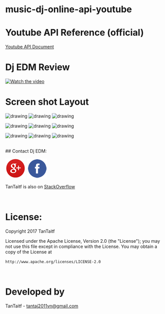 # music-dj-online-api-youtube

# Youtube API Reference (official)
[Youtube API Document](https://developers.google.com/youtube/v3/getting-started)

# Dj EDM Review
[![Watch the video](https://raw.github.com/GabLeRoux/WebMole/master/ressources/WebMole_Youtube_Video.png)](https://www.facebook.com/huynh.taj/videos/980539055455828/)

# Screen shot Layout
<img src="https://scontent.fsgn5-4.fna.fbcdn.net/v/t1.0-9/29541746_980538705455863_8592576803213562064_n.jpg?_nc_cat=0&_nc_eui2=AeES7GuZ2T7FGI5QeMFef-IbHfpKm83moB0NIUMobHUfeVcqSZzmetyKkgBhImq_DFwuis0vyb1Wl1S4Si1AK0Ry8ApKxUtX3VLsUG9eKB0FCQ&oh=56152a120acc742dd4b770f85b793b8b&oe=5B877A06" alt="drawing" width="200"/> <img src="https://scontent.fsgn5-4.fna.fbcdn.net/v/t1.0-9/28059064_960907434085657_8978250221721150957_n.jpg?_nc_cat=0&_nc_eui2=AeFWqbm4-CTwvpnAdX18NksyLsvkebT-cZGf3bPsDzXfoIFLl2dz9uZKqjpDyZ6XoR3ate3ubBDytf5EGqKu-yTS7-s5nPnYQxc1DdJUoPMAZQ&oh=986e93ace98188e262bc82b41b0649f5&oe=5BC273F5" alt="drawing" width="200"/> <img src="https://scontent.fsgn5-4.fna.fbcdn.net/v/t1.0-9/27858364_960907427418991_9103856719742811635_n.jpg?_nc_cat=0&_nc_eui2=AeG0sTJL-zaUNtOzsqkNv7szjggFXS5ZRM8NRtAHT1ZdDfqCt3XkpcGIkJFpR9xYGyR4LYd-5iNITdpQRCmvjdSOr-onqzahDlCE2iKKc-HCUw&oh=e29395e4bd8208c6f193bad9bfc72fcf&oe=5B93E1CA" alt="drawing" width="200"/>

<img src="https://scontent.fsgn5-4.fna.fbcdn.net/v/t1.0-9/28167183_960907444085656_270750157181215296_n.jpg?_nc_cat=0&_nc_eui2=AeE0iwzFrN25ucpwja2mYycIFw6MjUwsscBl_TrmJzr4hVJTBxxYcEj6dnqxBkqwAfbI23QO8DVLDEtiat8FBh7-3bF-1q9V5_8w1B-aOhDgJQ&oh=4bbe92af81269d20da1fc3170bb65f8c&oe=5B77DE02" alt="drawing" width="200"/> <img src="https://scontent.fsgn5-4.fna.fbcdn.net/v/t1.0-9/27973860_960907480752319_2855738046706684868_n.jpg?_nc_cat=0&_nc_eui2=AeG2WA7W5FhFlh9q9mh5NvZqzwMLf0vgHpjWrYcRbSQ4Yn0VPb52McP9IlBBq9MaCnhUJkCVXZufG6LVofEqpIzfyxx2Je6WU9p4ly86Qiq6tQ&oh=d68efa4b50674f024a76abab41510aa4&oe=5B92D0AB" alt="drawing" width="200"/> <img src="https://scontent.fsgn5-4.fna.fbcdn.net/v/t1.0-9/29472297_980538628789204_617101414194634203_n.jpg?_nc_cat=0&_nc_eui2=AeHH_JpXKOI07nbVn_C0VOzFXQUjdewilZAbZUYK7mA7sX1yI6qLYIArXnbXvCmjf6zEJXjkcVw_UsAswtiTFlPe6DiMA6Fe8CXtJmrY_9T3ZA&oh=7d4f7393dcff56aa1e02e69c300aedb6&oe=5BC072ED" alt="drawing" width="200"/>

<img src="https://scontent.fsgn5-4.fna.fbcdn.net/v/t1.0-9/29472585_980538642122536_8864836538958665749_n.jpg?_nc_cat=0&_nc_eui2=AeHPZcpn3v88riTgHe-9bWn1xE5pcrjaU2Mga2sm4_J6cE4RJFOI1mx8BqIrf2KU7tWpWZUKcKKlXzzuxRWoVGXF7gwZWu4N0xILz5YHlLLxWg&oh=35a136d3df6fef2d978e3dbb96eb5c63&oe=5B8E261C" alt="drawing" width="200"/> <img src="https://scontent.fsgn5-4.fna.fbcdn.net/v/t1.0-9/29497867_980538668789200_3304588546087577968_n.jpg?_nc_cat=0&_nc_eui2=AeEMvH6O012tFhuQjYAML1x1_bX4kYJlHULH5QGmDsOOe7qhdZnGCinCVBhmtLIW77A4m4QYaVL8V7PmV09eWFjhruhRVKc0z9M2vxh1ExMR2w&oh=1a1f629cbae9b960556e57642ba78800&oe=5B794BC4" alt="drawing" width="200"/> <img src="https://scontent.fsgn5-4.fna.fbcdn.net/v/t1.0-9/29496298_980538675455866_5684442168306511927_n.jpg?_nc_cat=0&_nc_eui2=AeEJI0M2dkOsu4t8a3FYH_GdKFb0K9XDjlnMPyrwXOThqDeAyDX8p-gi9qIrF8x7KesumEzoavvgQI5erkHPsP1gYK9lj7PleuAEkiArc30KFQ&oh=7efc1ee38f2726efee6b3b4bcd975b05&oe=5BC15293" alt="drawing" width="200"/>
</br>

</br>
## Contact Dj EDM:

[![Share on Google+](https://github.com/PhilJay/MPAndroidChart/blob/master/design/googleplus_icon.png)](https://plus.google.com/u/0/105144965645873963797)
[![Share on Facebook](https://github.com/PhilJay/MPAndroidChart/blob/master/design/facebook_icon.png)](https://www.facebook.com/huynh.taj)

TanTaitf is also on [StackOverflow](https://stackexchange.com/users/13328579/t%C3%A0i-hu%E1%BB%B3nh)

<br/>

# License:

Copyright 2017 TanTaitf

Licensed under the Apache License, Version 2.0 (the "License");
you may not use this file except in compliance with the License.
You may obtain a copy of the License at

    http://www.apache.org/licenses/LICENSE-2.0

<br/>

# Developed by

TanTaitf - tantaj2011vn@gmail.com
